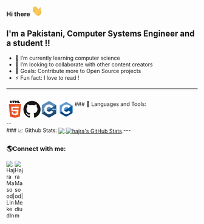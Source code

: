 ### Hi there <img src="https://raw.githubusercontent.com/hajramasood000/hajramasood000/master/wave.gif" width="30px">


## I'm a Pakistani, Computer Systems Engineer and a student !!
- 🌱 I’m currently learning computer science
- 👯 I’m looking to collaborate with other content creators
- 🥅 Goals: Contribute more to Open Source projects 
- ⚡ Fun fact: I love to read !


---
<br />
### 🔧 Languages and Tools:
<img align="left" alt="HTML5" width="45px" src="https://raw.githubusercontent.com/github/explore/80688e429a7d4ef2fca1e82350fe8e3517d3494d/topics/html/html.png" />
<img align="left" alt="GitHub" width="45px" src="https://raw.githubusercontent.com/github/explore/78df643247d429f6cc873026c0622819ad797942/topics/github/github.png" />
<img align="left" alt="C++" width="45px" src="https://raw.githubusercontent.com/github/explore/80688e429a7d4ef2fca1e82350fe8e3517d3494d/topics/cpp/cpp.png" />
<img align="left" alt="C" width="45px" src="https://raw.githubusercontent.com/github/explore/80688e429a7d4ef2fca1e82350fe8e3517d3494d/topics/c/c.png" />

<br />
<br />

<br />
--
<br />
### &#x1f4c8; Github Stats:
<a href="https://github.com/hajramasood000/hajramasood000">
  <img align="center" src="https://github-readme-stats.vercel.app/api/top-langs/?username=hajramasood000&hide=java,html,tex&title_color=ffffff&text_color=c9cacc&icon_color=2bbc8a&bg_color=1d1f21&langs_count=3" />
</a>
<a href="https://github.com/hajramasood000/hajramasood000">
  <img align="center" src="https://github-readme-stats.vercel.app/api?username=hajramasood000&show_icons=true&line_height=27&count_private=true&title_color=ffffff&text_color=c9cacc&icon_color=2bbc8a&bg_color=1d1f21" alt="hajra's GitHub Stats" />

</a>
---

### 🌎Connect with me:


[<img align="left" alt="Hajra Masood| LinkedIn" width="22px" src="https://cdn.jsdelivr.net/npm/simple-icons@v3/icons/linkedin.svg" />][linkedin]
[<img align="left" alt="Hajra Masood| Medium" width="22px" src="https://cdn.jsdelivr.net/npm/simple-icons@3.13.0/icons/gmail.svg" />][gmail]


<br />


[linkedin]: https://www.linkedin.com/in/hajra-masood-6aa700230/
[gmail]: hajramasood000@gmail.com
